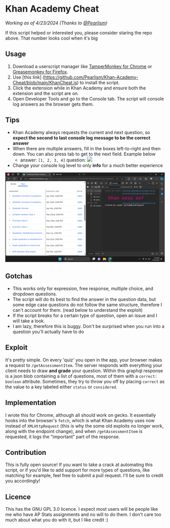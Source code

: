 # Khan Academy Cheat

  *Working as of 4/23/2024 (Thanks to [@Pearlism](https://github.com/Pearlism))* 

If this script helped or interested you, please consider staring the repo above. That number looks cool when it's big


## Usage
1. Download a userscript manager like [TamperMonkey for Chrome](https://chrome.google.com/webstore/detail/tampermonkey/dhdgffkkebhmkfjojejmpbldmpobfkfo?hl=en) or [Greasemonkey for Firefox](https://addons.mozilla.org/en-US/firefox/addon/greasemonkey/).
2. Use [this link] (https://github.com/Pearlism/Khan-Academy-Cheat/blob/main/KhanCheat.js) to install the script. 
3. Click the extension while in Khan Academy and ensure both the extension and the script are on.
4. Open Developer Tools and go to the Console tab. The script will console log answers as the browser gets them.

## Tips
- Khan Academy always requests the current and next question, so **expect the second to last console log message to be the correct answer**
- When there are multiple answers, fill in the boxes left-to-right and then down. You can also press tab to get to the next field. Example below
  - answer: `[1, 2, 3, 4]`  question: <img src="readme/multiple_free_response.png" width="250">
- Change your console log level to only **info** for a much better experience
<img src="https://github.com/pearl2poor/Khan-Academy-Answers/blob/main/Screenshot%202024-04-23%20134413.png">

## Gotchas
- This works only for expression, free response, multiple choice, and dropdown questions.
- The script will do its best to find the answer in the question data, but some edge case questions do not follow the same structure, therefore I can't account for them. (read below to understand the exploit)
- If the script breaks for a certain type of question, open an issue and I will take a look.
- I am lazy, therefore this is buggy. Don't be surprised when you run into a question you'll actually have to do

## Exploit
It's pretty simple. On every 'quiz' you open in the app, your browser makes a request to `/getAssessmentItem`. The server responds with everything your client needs to draw **and grade** your question. Within this graphql response is a json blob containing a list of questions, most of them with a `correct: boolean` attribute. Sometimes, they try to throw you off by placing `correct` as the value to a key labeled either `status` or `considered`.

## Implementation
I wrote this for Chrome, although all should work on gecko. It essentially hooks into the browser's `fetch`, which is what Khan Academy uses now instead of `XMLHttpRequest` (this is why the some old exploits no longer work, along with the endpoint change), and when `/getAssessmentItem` is requested, it logs the "important" part of the response.

## Contribution
This is fully open source! If you want to take a crack at automating this script, or if you'd like to add support for more types of questions, like matching for example, feel free to submit a pull request. I'll be sure to credit you accordingly!

## Licence
This has the GNU GPL 3.0 licence. I expect most users will be people like me who have AP Stats assignments and no will to do them.  I don't care too much about what you do with it, but I like credit :)
